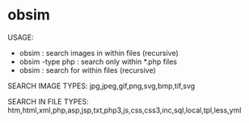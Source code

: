 # obsim

USAGE:

 - obsim <subdir> : search images in <subdir> within files (recursive)
 - obsim <subdir> -type php : search only within *.php files
 - obsim <imagefile> : search for <imagefile> within files (recursive)
 
SEARCH IMAGE TYPES: jpg,jpeg,gif,png,svg,bmp,tif,svg

SEARCH IN FILE TYPES: htm,html,xml,php,asp,jsp,txt,php3,js,css,css3,inc,sql,local,tpl,less,yml
